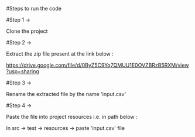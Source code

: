 #Steps to run the code

#Step 1 ->

Clone the project

#Step 2 ->

Extract the zip file present at the link below :

https://drive.google.com/file/d/0ByZ5C9Yq7QMUU1E0OVZBRzB5RXM/view?usp=sharing

#Step 3 ->

Rename the extracted file by the name 'input.csv'

#Step 4 -> 

Paste the file into project resources i.e. in path below :

In src -> test -> resources -> paste 'input.csv' file
